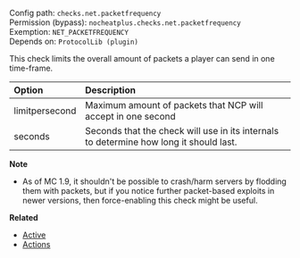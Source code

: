 Config path: `checks.net.packetfrequency`  
Permission (bypass): `nocheatplus.checks.net.packetfrequency`  
Exemption: `NET_PACKETFREQUENCY`  
Depends on: `ProtocolLib (plugin)`  

This check limits the overall amount of packets a player can send in one time-frame. 

| Option              | Description |
| :------------------ | :---------- |
| limitpersecond      | Maximum amount of packets that NCP will accept in one second |
| seconds             | Seconds that the check will use in its internals to determine how long it should last.|

**Note**
* As of MC 1.9, it shouldn't be possible to crash/harm servers by flodding them with packets, but if you notice further packet-based exploits in newer versions, then force-enabling this check might be useful.    

**Related**  
* [Active](https://github.com/Updated-NoCheatPlus/Docs/blob/master/Settings/General.md#active)
* [Actions](https://github.com/Updated-NoCheatPlus/Docs/blob/master/Settings/General.md#actions)
